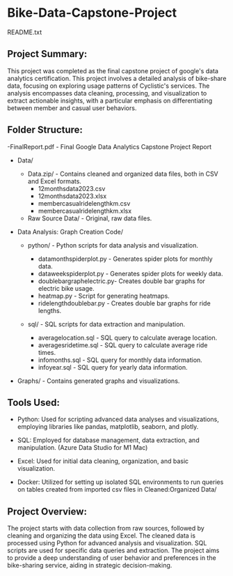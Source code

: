 # Bike-Data-Capstone-Project
README.txt

Project Summary:
----------------
This project was completed as the final capstone project of google's data analytics certification.
This project involves a detailed analysis of bike-share data, focusing on exploring usage patterns of Cyclistic's services. The analysis encompasses data cleaning, processing, and visualization to extract actionable insights, with a particular emphasis on differentiating between member and casual user behaviors.

Folder Structure:
-----------------
-FinalReport.pdf - Final Google Data Analytics Capstone Project Report

- Data/
  - Data.zip/    - Contains cleaned and organized data files, both in CSV and Excel formats.
    - 12monthsdata2023.csv
    - 12monthsdata2023.xlsx
    - membercasualridelengthkm.csv
    - membercasualridelengthkm.xlsx
  - Raw Source Data/           - Original, raw data files.

- Data Analysis: Graph Creation Code/
  - python/                    - Python scripts for data analysis and visualization.
    - datamonthspiderplot.py   - Generates spider plots for monthly data.
    - dataweekspiderplot.py    - Generates spider plots for weekly data.
    - doublebargraphelectric.py- Creates double bar graphs for electric bike usage.
    - heatmap.py               - Script for generating heatmaps.
    - ridelengthdoublebar.py   - Creates double bar graphs for ride lengths.

  - sql/                       - SQL scripts for data extraction and manipulation.
    - averagelocation.sql      - SQL query to calculate average location.
    - averagesridetime.sql     - SQL query to calculate average ride times.
    - infomonths.sql           - SQL query for monthly data information.
    - infoyear.sql             - SQL query for yearly data information.

- Graphs/                      - Contains generated graphs and visualizations.

Tools Used:
-----------
- Python: Used for scripting advanced data analyses and visualizations, employing libraries like pandas, matplotlib, seaborn, and plotly.

- SQL: Employed for database management, data extraction, and manipulation. (Azure Data Studio for M1 Mac)

- Excel: Used for initial data cleaning, organization, and basic visualization.

- Docker: Utilized for setting up isolated SQL environments to run queries on tables created from imported csv files in Cleaned:Organized Data/

Project Overview:
-----------------
The project starts with data collection from raw sources, followed by cleaning and organizing the data using Excel. The cleaned data is processed using Python for advanced analysis and visualization. SQL scripts are used for specific data queries and extraction. The project aims to provide a deep understanding of user behavior and preferences in the bike-sharing service, aiding in strategic decision-making.